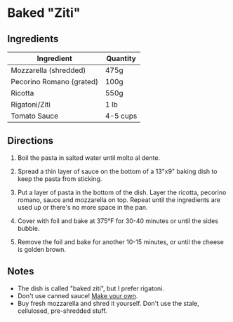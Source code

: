 # Baked "Ziti"

## Ingredients

| Ingredient | Quantity |
| --- | --- |
| Mozzarella (shredded) | 475g |
| Pecorino Romano (grated) | 100g |
| Ricotta | 550g |
| Rigatoni/Ziti | 1 lb |
| Tomato Sauce | 4-5 cups |



## Directions

1. Boil the pasta in salted water until molto al dente.

2. Spread a thin layer of sauce on the bottom of a 13"x9" baking dish to keep
   the pasta from sticking.

3. Put a layer of pasta in the bottom of the dish. Layer the ricotta, pecorino
   romano, sauce and mozzarella on top. Repeat until the ingredients are used
   up or there's no more space in the pan.

4. Cover with foil and bake at 375°F for 30-40 minutes or until the sides
   bubble.

5. Remove the foil and bake for another 10-15 minutes, or until the cheese is
   golden brown.


## Notes
- The dish is called "baked ziti", but I prefer rigatoni.
- Don't use canned sauce! [Make your own](meat-sauce.md).
- Buy fresh mozzarella and shred it yourself. Don't use the stale, cellulosed,
  pre-shredded stuff.
